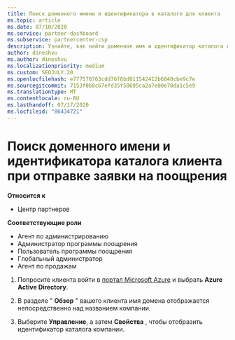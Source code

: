 ```yaml
---
title: Поиск доменного имени и идентификатора в каталоге для клиента
ms.topic: article
ms.date: 07/10/2020
ms.service: partner-dashboard
ms.subservice: partnercenter-csp
description: Узнайте, как найти доменное имя и идентификатор каталога клиента при отправке утверждения.
author: dineshvu
ms.author: dineshvu
ms.localizationpriority: medium
ms.custom: SEOJULY.20
ms.openlocfilehash: e777578763cdd76f8bd011542412b6840cbe9c7e
ms.sourcegitcommit: 7153f0b8c67efd35f58695ca2a7e00e70da1c5e9
ms.translationtype: MT
ms.contentlocale: ru-RU
ms.lasthandoff: 07/17/2020
ms.locfileid: "86434721"
---
```

# <a name="find-your-customers-domain-name-and-directory-id-when-submitting-an-incentives-claim"></a>Поиск доменного имени и идентификатора каталога клиента при отправке заявки на поощрения

**Относится к**

- Центр партнеров

**Соответствующие роли**

- Агент по администрированию
- Администратор программы поощрения
- Пользователь программы поощрения
- Глобальный администратор
- Агент по продажам

1. Попросите клиента войти в [портал Microsoft Azure](https://portal.azure.com/#home) и выбрать **Azure Active Directory**.

2. В разделе " **Обзор** " вашего клиента имя домена отображается непосредственно над названием компании.  

3. Выберите **Управление**, а затем **Свойства** , чтобы отобразить идентификатор каталога компании.
